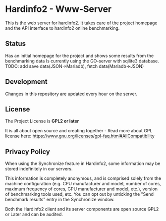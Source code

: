 Hardinfo2 - Www-Server
======================

This is the web server for hardinfo2. 
It takes care of the project homepage and the API interface to hardinfo2 online benchmarking.

Status
------
Has an initial homepage for the project and shows some results from the benchmarking data
Is currently using the GO-server with sqllite3 database.
TODO: add save data(JSON->Mariadb), fetch data(Mariadb->JSON)

Development
----
Changes in this repository are updated every hour on the server.

License
------
The Project License is **GPL2 or later**

It is all about open source and creating together - Read more about GPL license here: https://www.gnu.org/licenses/gpl-faq.html#AllCompatibility

Privacy Policy
---------------
When using the Synchronize feature in Hardinfo2, some information may be stored indefinitely in our servers.

This information is completely anonymous, and is comprised solely from the machine configuration (e.g. CPU manufacturer and model, number of cores, maximum frequency of cores, GPU manufacturer and model, etc.), version of benchmarking tools used, etc. You can opt out by unticking the "Send benchmark results" entry in the Synchronize window.

Both the Hardinfo2 client and its server components are open source GPL2 or Later and can be audited.
